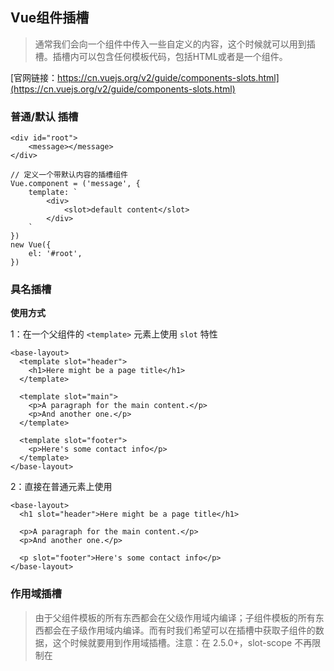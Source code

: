 ## Vue组件插槽

> 通常我们会向一个组件中传入一些自定义的内容，这个时候就可以用到插槽。插槽内可以包含任何模板代码，包括HTML或者是一个组件。

[官网链接：https://cn.vuejs.org/v2/guide/components-slots.html](https://cn.vuejs.org/v2/guide/components-slots.html)

### 普通/默认 插槽

```
<div id="root">
    <message></message>
</div>

// 定义一个带默认内容的插槽组件
Vue.component = ('message', {
    template: `
        <div>
            <slot>default content</slot>
        </div>    
    `
})
new Vue({
    el: '#root',
})
```

### 具名插槽

**使用方式**

1：在一个父组件的 `<template>` 元素上使用 `slot` 特性

```
<base-layout>
  <template slot="header">
    <h1>Here might be a page title</h1>
  </template>
  
  <template slot="main">
    <p>A paragraph for the main content.</p>
    <p>And another one.</p>
  </template>
 
  <template slot="footer">
    <p>Here's some contact info</p>
  </template>
</base-layout>
```

2：直接在普通元素上使用

```
<base-layout>
  <h1 slot="header">Here might be a page title</h1>

  <p>A paragraph for the main content.</p>
  <p>And another one.</p>

  <p slot="footer">Here's some contact info</p>
</base-layout>
```
### 作用域插槽

> 由于父组件模板的所有东西都会在父级作用域内编译；子组件模板的所有东西都会在子级作用域内编译。而有时我们希望可以在插槽中获取子组件的数据，这个时候就要用到作用域插槽。注意：在 2.5.0+，slot-scope 不再限制在 <template> 元素上使用，而可以用在插槽内的任何元素或组件上。

```
<div id="root">
    <child>
        <template slot-scope="data">
            <h1>{{data.item}}</h1>
        </template>
<!--  <li slot-scope="data">{{data.item}}</li> -->
    </child>
</div>

// 申明一个作用域插槽
Vue.component('child', {
    data () {
      return {
          list: [1, 2, 3, 4]
      }  
    },
    template: `
        <div>
            <ul>
                <slot v-for="item of list"
                    :item="item"
                ></slot>
            </ul>
        </div>
    `
})
```

[具体效果点击这里查看](http://jsbin.com/febogar/edit?html,output)
